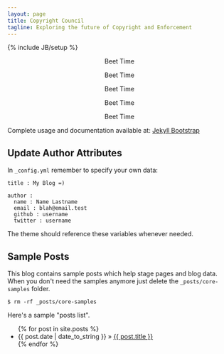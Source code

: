 ```yaml
---
layout: page
title: Copyright Council
tagline: Exploring the future of Copyright and Enforcement
---
```

{% include JB/setup %}


<div class="label label-success" style="text-align:center;"><p><i class="icon icon-beer" style="font-size:92px;"></i></p><p>Beet Time</p></div>
<div class="label label-info" style="text-align:center;"><p><i class="icon icon-beer" style="font-size:92px;"></i></p><p>Beet Time</p></div>
<div class="label label-danger" style="text-align:center;"><p><i class="icon icon-beer" style="font-size:92px;"></i></p><p>Beet Time</p></div>
<div class="label label-inverse" style="text-align:center;"><p><i class="icon icon-beer" style="font-size:92px;"></i></p><p>Beet Time</p></div>
<div class="label label-inverted" style="text-align:center;"><p><i class="icon icon-beer" style="font-size:92px;"></i></p><p>Beet Time</p></div>



Complete usage and documentation available at: [Jekyll Bootstrap](http://jekyllbootstrap.com)

## Update Author Attributes

In `_config.yml` remember to specify your own data:
    
    title : My Blog =)
    
    author :
      name : Name Lastname
      email : blah@email.test
      github : username
      twitter : username

The theme should reference these variables whenever needed.
    
## Sample Posts

This blog contains sample posts which help stage pages and blog data.
When you don't need the samples anymore just delete the `_posts/core-samples` folder.

    $ rm -rf _posts/core-samples

Here's a sample "posts list".

<ul class="posts">
  {% for post in site.posts %}
    <li><span>{{ post.date | date_to_string }}</span> &raquo; <a href="{{ BASE_PATH }}{{ post.url }}">{{ post.title }}</a></li>
  {% endfor %}
</ul>


